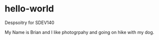 # hello-world
Despsoitry for SDEV140

My Name is Brian and I like photogrpahy and going on hike with my dog.
